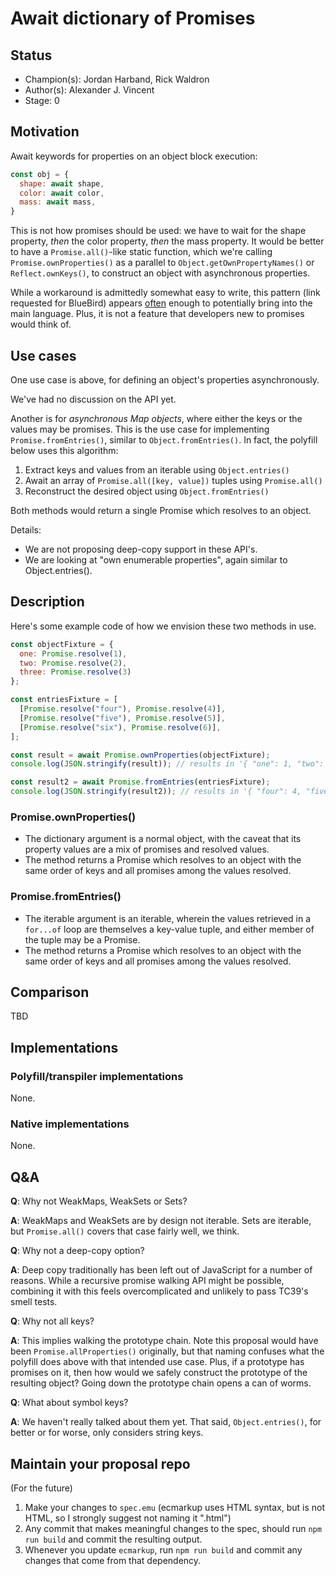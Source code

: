 # Await dictionary of Promises

## Status

* Champion(s): Jordan Harband, Rick Waldron
* Author(s): Alexander J. Vincent
* Stage: 0

## Motivation

Await keywords for properties on an object block execution:

```javascript
const obj = {
  shape: await shape,
  color: await color,
  mass: await mass,
}
```

This is not how promises should be used:  we have to wait for the shape property, _then_ the color property, _then_ the mass property.  It would be better to have a `Promise.all()`-like static function, which we're calling `Promise.ownProperties()` as a parallel to `Object.getOwnPropertyNames()` or `Reflect.ownKeys()`, to construct an object with asynchronous properties.

While a workaround is admittedly somewhat easy to write, this pattern (link requested for BlueBird) appears [often](https://github.com/Agoric/agoric-sdk/blob/c254eb6950d99f28f410745aaaba5cda7f104af1/packages/same-structure/src/sameStructure.js#L104-L108) enough to potentially bring into the main language.  Plus, it is not a feature that developers new to promises would think of.

## Use cases

One use case is above, for defining an object's properties asynchronously.

We've had no discussion on the API yet.

Another is for _asynchronous Map objects_, where either the keys or the values may be promises.  This is the use case for implementing `Promise.fromEntries()`, similar to `Object.fromEntries()`.  In fact, the polyfill below uses this algorithm:

1. Extract keys and values from an iterable using `Object.entries()`
2. Await an array of `Promise.all([key, value])` tuples using `Promise.all()`
3. Reconstruct the desired object using `Object.fromEntries()`

Both methods would return a single Promise which resolves to an object.

Details:
* We are not proposing deep-copy support in these API's.
* We are looking at "own enumerable properties", again similar to Object.entries().

## Description

Here's some example code of how we envision these two methods in use.

```javascript
const objectFixture = {
  one: Promise.resolve(1),
  two: Promise.resolve(2),
  three: Promise.resolve(3)
};

const entriesFixture = [
  [Promise.resolve("four"), Promise.resolve(4)],
  [Promise.resolve("five"), Promise.resolve(5)],
  [Promise.resolve("six"), Promise.resolve(6)],
];

const result = await Promise.ownProperties(objectFixture);
console.log(JSON.stringify(result)); // results in '{ "one": 1, "two": 2, "three": 3 }'

const result2 = await Promise.fromEntries(entriesFixture);
console.log(JSON.stringify(result2)); // results in '{ "four": 4, "five": 5, "six": 6 }'
```

### Promise.ownProperties()

* The dictionary argument is a normal object, with the caveat that its property values are a mix of promises and resolved values.
* The method returns a Promise which resolves to an object with the same order of keys and all promises among the values resolved.

### Promise.fromEntries()

* The iterable argument is an iterable, wherein the values retrieved in a `for...of` loop are themselves a key-value tuple, and either member of the tuple may be a Promise.
* The method returns a Promise which resolves to an object with the same order of keys and all promises among the values resolved.

## Comparison

TBD

## Implementations

### Polyfill/transpiler implementations

None.

### Native implementations

None.

## Q&A

**Q**: Why not WeakMaps, WeakSets or Sets?

**A**: WeakMaps and WeakSets are by design not iterable.  Sets are iterable, but `Promise.all()` covers that case fairly well, we think.

**Q**: Why not a deep-copy option?

**A**: Deep copy traditionally has been left out of JavaScript for a number of reasons.  While a recursive promise walking API might be possible, combining it with this feels overcomplicated and unlikely to pass TC39's smell tests.

**Q**: Why not all keys?

**A**: This implies walking the prototype chain.  Note this proposal would have been `Promise.allProperties()` originally, but that naming confuses what the polyfill does above with that intended use case.  Plus, if a prototype has promises on it, then how would we safely construct the prototype of the resulting object?  Going down the prototype chain opens a can of worms.

**Q**: What about symbol keys?

**A**: We haven't really talked about them yet.  That said, `Object.entries()`, for better or for worse, only considers string keys.

## Maintain your proposal repo

(For the future) 

  1. Make your changes to `spec.emu` (ecmarkup uses HTML syntax, but is not HTML, so I strongly suggest not naming it ".html")
  1. Any commit that makes meaningful changes to the spec, should run `npm run build` and commit the resulting output.
  1. Whenever you update `ecmarkup`, run `npm run build` and commit any changes that come from that dependency.

  [explainer]: https://github.com/tc39/how-we-work/blob/HEAD/explainer.md
